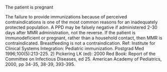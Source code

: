 The patient is pregnant

The failure to provide immunizations because of perceived contraindications is one of the most common reasons for an inadequately protected population. A PPD may be falsely negative if administered 2-30 days after MMR administration, not the reverse. If the patient is immunodeficient or pregnant, rather than a household contact, then MMR is contraindicated. Breastfeeding is not a contraindication. Ref: Institute for Clinical Systems Integration: Pediatric immunization. Postgrad Med 1996;100(5):213-225. 2) Pickering LK (ed): 2000 Red Book: Report of the Committee on Infectious Diseases, ed 25. American Academy of Pediatrics, 2000, pp 34-35, 38-39, 393-395.